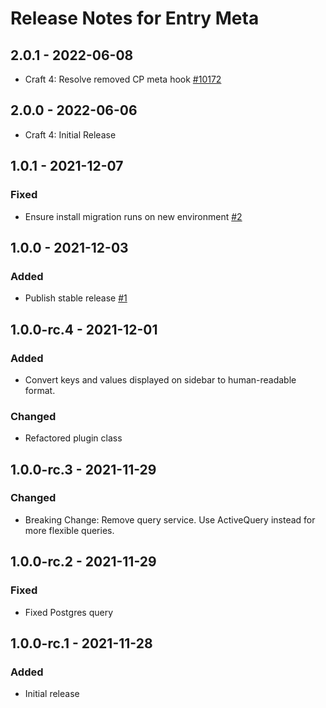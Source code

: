 # Release Notes for Entry Meta

## 2.0.1 - 2022-06-08
- Craft 4: Resolve removed CP meta hook [#10172](https://github.com/craftcms/cms/issues/10172#issuecomment-1149443831)

## 2.0.0 - 2022-06-06
- Craft 4: Initial Release

## 1.0.1 - 2021-12-07
### Fixed
- Ensure install migration runs on new environment [#2](https://github.com/matfish2/craft-entry-meta/issues/2)

## 1.0.0 - 2021-12-03
### Added
- Publish stable release [#1](https://github.com/matfish2/craft-entry-meta/issues/1)

## 1.0.0-rc.4 - 2021-12-01
### Added
- Convert keys and values displayed on sidebar to human-readable format.

### Changed
- Refactored plugin class

## 1.0.0-rc.3 - 2021-11-29
### Changed
- Breaking Change: Remove query service. Use ActiveQuery instead for more flexible queries.

## 1.0.0-rc.2 - 2021-11-29
### Fixed
- Fixed Postgres query 

## 1.0.0-rc.1 - 2021-11-28
### Added
- Initial release